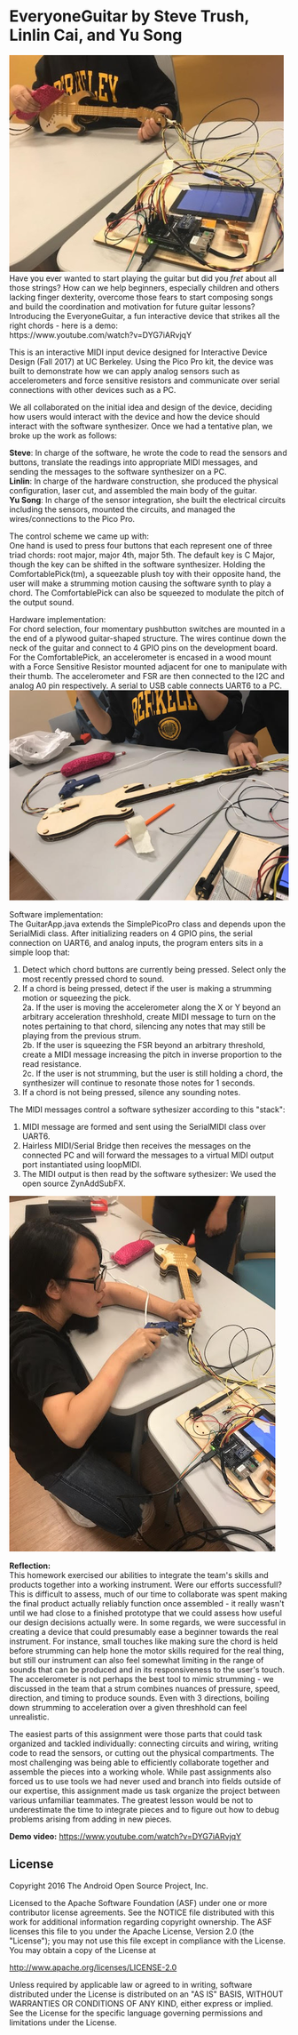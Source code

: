 EveryoneGuitar by Steve Trush, Linlin Cai, and Yu Song
=====================================
<img src="./finished_guitar.jpg"/>
Have you ever wanted to start playing the guitar but did you <i>fret</i> about all those strings? How can we help beginners, especially children and others lacking finger dexterity, overcome those fears to start composing songs and build the coordination and motivation for future guitar lessons?  
Introducing the EveryoneGuitar, a fun interactive device that strikes all the right chords - here is a demo: <br>
https://www.youtube.com/watch?v=DYG7iARvjqY

This is an interactive MIDI input device designed for Interactive Device Design (Fall 2017) at UC Berkeley. Using the Pico Pro kit, the device was built to demonstrate how we can apply analog sensors such as accelerometers and force sensitive resistors and communicate over serial connections with other devices such as a PC.

We all collaborated on the initial idea and design of the device, deciding how users would interact with the device and how the device should interact with the software synthesizer. Once we had a tentative plan, we broke up the work as follows:

<b>Steve</b>: In charge of the software, he wrote the code to read the sensors and buttons, translate the readings into appropriate MIDI messages, and sending the messages to the software synthesizer on a PC.<br> 
<b>Linlin</b>: In charge of the hardware construction, she produced the physical configuration, laser cut, and assembled the main body of the guitar.</br>
<b>Yu Song</b>: In charge of the sensor integration, she built the electrical circuits including the sensors, mounted the circuits, and managed the wires/connections to the Pico Pro.<br>

The control scheme we came up with:<br>
One hand is used to press four buttons that each represent one of three triad chords: root major, major 4th, major 5th. The default key is C Major, though the key can be shifted in the software synthesizer. Holding the ComfortablePick(tm), a squeezable plush toy with their opposite hand, the user will make a strumming motion causing the software synth to play a chord. The ComfortablePick can also be squeezed to modulate the pitch of the output sound.

Hardware implementation:<br>
For chord selection, four momentary pushbutton switches are mounted in a the end of a plywood guitar-shaped structure. The wires continue down the neck of the guitar and connect to 4 GPIO pins on the development board. For the ComfortablePick, an accelerometer is encased in a wood mount with a Force Sensitive Resistor mounted adjacent for one to manipulate with their thumb. The accelerometer and FSR are then connected to the I2C and analog A0 pin respectively. A serial to USB cable connects UART6 to a PC. 
<img src="./assembly.jpg"/><br>

Software implementation:<br>
The GuitarApp.java extends the SimplePicoPro class and depends upon the SerialMidi class. After initializing readers on 4 GPIO pins, the serial connection on UART6, and analog inputs, the program enters sits in a simple loop that:
1. Detect which chord buttons are currently being pressed. Select only the most recently pressed chord to sound.
2. If a chord is being pressed, detect if the user is making a strumming motion or squeezing the pick.<br>
    2a. If the user is moving the accelerometer along the X or Y beyond an arbitrary acceleration threshhold, create MIDI message to turn on the notes pertaining to that chord, silencing any notes that may still be playing from the previous strum.<br> 
    2b. If the user is squeezing the FSR beyond an arbitrary threshold, create a MIDI message increasing the pitch in inverse proportion to the read resistance. <br>
    2c. If the user is not strumming, but the user is still holding a chord, the synthesizer will continue to resonate those notes for 1 seconds.
3. If a chord is not being pressed, silence any sounding notes.

The MIDI messages control a software sythesizer according to this "stack":
1. MIDI message are formed and sent using the SerialMIDI class over UART6. 
2. Hairless MIDI/Serial Bridge then receives the messages on the connected PC and will forward the messages to a virtual MIDI output port instantiated using loopMIDI.
3. The MIDI output is then read by the software sythesizer: We used the open source ZynAddSubFX.
 
<img src="./finishing_touches.jpg"/><br>

<b>Reflection:</b><br> 
This homework exercised our abilities to integrate the team's skills and products together into a working instrument. Were our efforts successfull? This is difficult to assess, much of our time to collaborate was spent making the final product actually reliably function once assembled - it really wasn't until we had close to a finished prototype that we could assess how useful our design decisions actually were. In some regards, we were successful in creating a device that could presumably ease a beginner towards the real instrument. For instance, small touches like making sure the chord is held before strumming can help hone the motor skills required for the real thing, but still our instrument can also feel somewhat limiting in the range of sounds that can be produced and in its responsiveness to the user's touch. The accelerometer is not perhaps the best tool to mimic strumming - we discussed in the team that a strum combines nuances of pressure, speed, direction, and timing to produce sounds. Even with 3 directions, boiling down strumming to acceleration over a given threshhold can feel unrealistic.<br>

The easiest parts of this assignment were those parts that could task organized and tackled individually: connecting circuits and wiring, writing code to read the sensors, or cutting out the physical compartments. The most challenging was being able to efficiently collaborate together and assemble the pieces into a working whole. While past assignments also forced us to use tools we had never used and branch into fields outside of our expertise, this assignment made us task organize the project between various unfamiliar teammates. The greatest lesson would be not to underestimate the time to integrate pieces and to figure out how to debug problems arising from adding in new pieces.<br>


<b>Demo video:</b> 
https://www.youtube.com/watch?v=DYG7iARvjqY

License
-------

Copyright 2016 The Android Open Source Project, Inc.

Licensed to the Apache Software Foundation (ASF) under one or more contributor
license agreements.  See the NOTICE file distributed with this work for
additional information regarding copyright ownership.  The ASF licenses this
file to you under the Apache License, Version 2.0 (the "License"); you may not
use this file except in compliance with the License.  You may obtain a copy of
the License at

  http://www.apache.org/licenses/LICENSE-2.0

Unless required by applicable law or agreed to in writing, software
distributed under the License is distributed on an "AS IS" BASIS, WITHOUT
WARRANTIES OR CONDITIONS OF ANY KIND, either express or implied.  See the
License for the specific language governing permissions and limitations under
the License.
